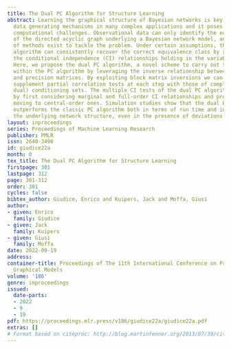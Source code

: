 ```yaml
---
title: The Dual PC Algorithm for Structure Learning
abstract: Learning the graphical structure of Bayesian networks is key to describing
  data generating mechanisms in many complex applications and it poses considerable
  computational challenges. Observational data can only identify the equivalence class
  of the directed acyclic graph underlying a Bayesian network model, and a variety
  of methods exist to tackle the problem. Under certain assumptions, the popular PC
  algorithm can consistently recover the correct equivalence class by reverse-engineering
  the conditional independence (CI) relationships holding in the variable distribution.
  Here, we propose the dual PC algorithm, a novel scheme to carry out the CI tests
  within the PC algorithm by leveraging the inverse relationship between covariance
  and precision matrices. By exploiting block matrix inversions we can efficiently
  supplement partial correlation tests at each step with those of complementary (or
  dual) conditioning sets. The multiple CI tests of the dual PC algorithm proceed
  by first considering marginal and full-order CI relationships and progressively
  moving to central-order ones. Simulation studies show that the dual PC algorithm
  outperforms the classic PC algorithm both in terms of run time and in recovering
  the underlying network structure, even in the presence of deviations from Gaussianity.
layout: inproceedings
series: Proceedings of Machine Learning Research
publisher: PMLR
issn: 2640-3498
id: giudice22a
month: 0
tex_title: The Dual PC Algorithm for Structure Learning
firstpage: 301
lastpage: 312
page: 301-312
order: 301
cycles: false
bibtex_author: Giudice, Enrico and Kuipers, Jack and Moffa, Giusi
author:
- given: Enrico
  family: Giudice
- given: Jack
  family: Kuipers
- given: Giusi
  family: Moffa
date: 2022-09-19
address:
container-title: Proceedings of The 11th International Conference on Probabilistic
  Graphical Models
volume: '186'
genre: inproceedings
issued:
  date-parts:
  - 2022
  - 9
  - 19
pdf: https://proceedings.mlr.press/v186/giudice22a/giudice22a.pdf
extras: []
# Format based on citeproc: http://blog.martinfenner.org/2013/07/30/citeproc-yaml-for-bibliographies/
---
```


